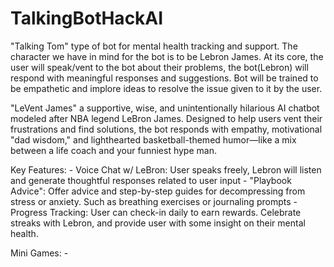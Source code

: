 # TalkingBotHackAI
"Talking Tom" type of bot for mental health tracking and support. The character we have in mind for the bot is to be Lebron James. At its core, the user will speak/vent to the bot about their problems, the bot(Lebron) will respond with meaningful responses and suggestions. Bot will be trained to be empathetic and implore ideas to resolve the issue given to it by the user. 


"LeVent James" a supportive, wise, and unintentionally hilarious AI chatbot modeled after NBA legend LeBron James. Designed to help users vent their frustrations and find solutions, the bot responds with empathy, motivational "dad wisdom," and lighthearted basketball-themed humor—like a mix between a life coach and your funniest hype man.

Key Features: 
    - Voice Chat w/ LeBron: User speaks freely, Lebron will listen and generate thoughtful responses related to user input
    - "Playbook Advice": Offer advice and step-by-step guides for decompressing from stress or anxiety. Such as breathing exercises or journaling prompts
    - Progress Tracking: User can check-in daily to earn rewards. Celebrate streaks with Lebron, and provide user with some insight on their mental health. 

Mini Games: 
    - 